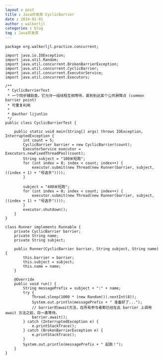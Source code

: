 ```yaml
---
layout : post
title : Java并发库-CyclicBarrier
date : 2014-01-01
author : walkerljl
categories : blog
tag : Java并发库
---    
```

    package org.walkerljl.practice.concurrent;
    
    import java.io.IOException;
    import java.util.Random;
    import java.util.concurrent.BrokenBarrierException;
    import java.util.concurrent.CyclicBarrier;
    import java.util.concurrent.ExecutorService;
    import java.util.concurrent.Executors;
    
    /**
     * CyclicBarrierTest
     * 一个同步辅助类，它允许一组线程互相等待，直到到达某个公共屏障点 (common barrier point)
     * 可重复利用
     *
     * @author lijunlin
     */
    public class CyclicBarrierTest {
    
        public static void main(String[] args) throws IOException, InterruptedException {
            int count = 5;
            CyclicBarrier barrier = new CyclicBarrier(count);
            ExecutorService executor = Executors.newFixedThreadPool(count);
            String subject = "100米短跑";
            for (int index = 0; index < count; index++) {
                executor.submit(new Thread(new Runner(barrier, subject, ((index + 1) + "号选手"))));
            }
    
            subject = "400米短跑";
            for (int index = 0; index < count; index++) {
                executor.submit(new Thread(new Runner(barrier, subject, ((index + 1) + "号选手"))));
            }
            executor.shutdown();
        }
    }
    
    class Runner implements Runnable {
        private CyclicBarrier barrier;
        private String name;
        private String subject;
    
        public Runner(CyclicBarrier barrier, String subject, String name) {
            this.barrier = barrier;
            this.subject = subject;
            this.name = name;
        }
    
        @Override
        public void run() {
            String messagePrefix = subject + ":" + name;
            try {
                Thread.sleep(1000 * (new Random()).nextInt(8));
                System.out.println(messagePrefix + " 准备好了...");
                // barrier的await方法，在所有参与者都已经在此 barrier 上调用 await 方法之前，将一直等待。
                barrier.await();
            } catch (InterruptedException e) {
                e.printStackTrace();
            } catch (BrokenBarrierException e) {
                e.printStackTrace();
            }
            System.out.println(messagePrefix + " 起跑！");
        }
    }